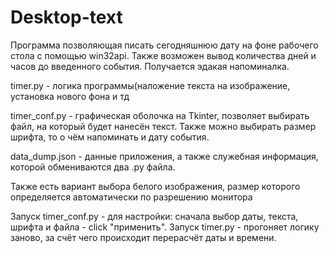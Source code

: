 # Desktop-text
Программа позволяющая писать сегодняшнюю дату на фоне рабочего стола с помощью win32api.
Также возможен вывод количества дней и часов до введенного события.
Получается эдакая напоминалка.

timer.py - логика программы(наложение текста на изображение, установка нового фона и тд

timer_conf.py - графическая оболочка на Tkinter, позволяет выбирать файл, на который будет нанесён текст.
Также можно выбирать размер шрифта, то о чём напоминать и дату события.

data_dump.json - данные приложения, а также служебная информация, которой обмениваются два .py файла.

Также есть вариант выбора белого изображения, размер которого определяется автоматически по разрешению монитора

Запуск timer_conf.py - для настройки: сначала выбор даты, текста, шрифта и файла - click "применить".
Запуск timer.py - прогоняет логику заново, за счёт чего происходит перерасчёт даты и времени.
